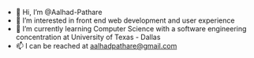 - 👋 Hi, I’m @Aalhad-Pathare
- 👀 I’m interested in front end web development and user experience
- 🌱 I’m currently learning Computer Science with a software engineering concentration at University of Texas - Dallas
- 📫 I can be reached at aalhadpathare@gmail.com

<!---
Aalhad-Pathare/Aalhad-Pathare is a ✨ special ✨ repository because its `README.md` (this file) appears on your GitHub profile.
You can click the Preview link to take a look at your changes.
--->
